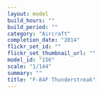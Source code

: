 ```yaml
---
layout: model
build_hours: ""
build_period: ""
category: "Aircraft"
completion_date: "2014"
flickr_set_id: ""
flickr_set_thumbnail_url: ""
model_id: "156"
scale: "1/144"
summary: ""
title: "F-84F Thunderstreak"
---
```



